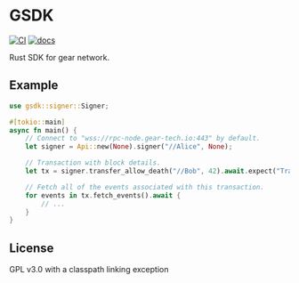 # GSDK

[![CI][ci1]][ci2]
[![docs][docs1]][docs2]

[ci1]: https://github.com/gear-tech/gear/workflows/CI/badge.svg
[ci2]: https://github.com/gear-tech/gear/actions/workflows/CI.yaml
[docs1]: https://img.shields.io/badge/current-docs-brightgreen.svg
[docs2]: https://docs.gear.rs/gsdk/index.html

Rust SDK for gear network.


## Example

```rust
use gsdk::signer::Signer;

#[tokio::main]
async fn main() {
    // Connect to "wss://rpc-node.gear-tech.io:443" by default.
    let signer = Api::new(None).signer("//Alice", None);

    // Transaction with block details.
    let tx = signer.transfer_allow_death("//Bob", 42).await.expect("Transfer value failed.");

    // Fetch all of the events associated with this transaction.
    for events in tx.fetch_events().await {
        // ...
    }
}
```


## License

GPL v3.0 with a classpath linking exception
